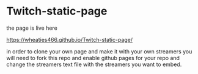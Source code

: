 # Twitch-static-page

the page is live here

https://wheaties466.github.io/Twitch-static-page/

in order to clone your own page and make it with your own streamers you will need to fork this repo and enable github pages for your repo and change the streamers text file with the streamers you want to embed.
